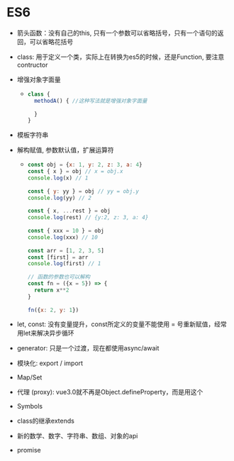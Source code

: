 # ES6

- 箭头函数：没有自己的this, 只有一个参数可以省略括号，只有一个语句的返回，可以省略花括号

- class: 用于定义一个类，实际上在转换为es5的时候，还是Function, 要注意contructor

- 增强对象字面量

  - ```javascript
    class {
      methodA() { //这种写法就是增强对象字面量
            
      }
    }
    ```

- 模板字符串

- 解构赋值, 参数默认值，扩展运算符

  - ```javascript
    const obj = {x: 1, y: 2, z: 3, a: 4}
    const { x } = obj // x = obj.x
    console.log(x) // 1
        
    const { y: yy } = obj // yy = obj.y
    console.log(yy) // 2
        
    const { x, ...rest } = obj
    console.log(rest) // {y:2, z: 3, a: 4}
        
    const { xxx = 10 } = obj
    console.log(xxx) // 10
        
    const arr = [1, 2, 3, 5]
    const [first] = arr
    console.log(first) // 1
        
    // 函数的参数也可以解构
    const fn = ({x = 5}) => {
      return x**2
    }
        
    fn({x: 2, y: 1})
    ```

- let, const: 没有变量提升，const所定义的变量不能使用 = 号重新赋值，经常用let来解决异步循环

- generator: 只是一个过渡，现在都使用async/await

- 模块化: export / import

- Map/Set

- 代理 (proxy): vue3.0就不再是Object.defineProperty，而是用这个

- Symbols

- class的继承extends

- 新的数学、数字、字符串、数组、对象的api

- promise